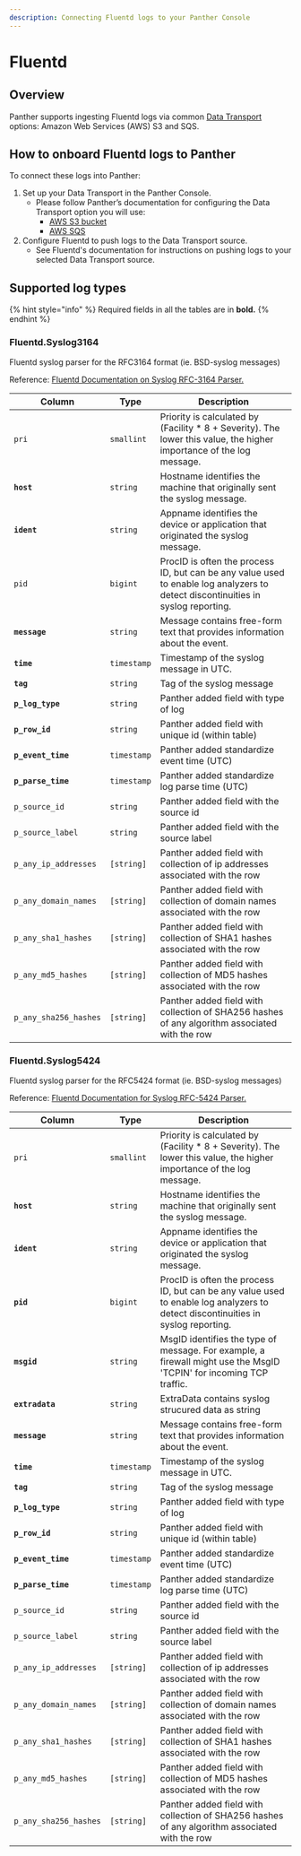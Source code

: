 ```yaml
---
description: Connecting Fluentd logs to your Panther Console
---
```


# Fluentd

## Overview

Panther supports ingesting Fluentd logs via common [Data Transport](https://docs.panther.com/data-onboarding/data-transports) options: Amazon Web Services (AWS) S3 and SQS.

## How to onboard Fluentd logs to Panther

To connect these logs into Panther:

1. Set up your Data Transport in the Panther Console.
   * Please follow Panther’s documentation for configuring the Data Transport option you will use:
     * [AWS S3 bucket](https://docs.panther.com/data-onboarding/data-transports/s3)
     * [AWS SQS](https://docs.panther.com/data-onboarding/data-transports/sqs)
2. Configure Fluentd to push logs to the Data Transport source.
   * See Fluentd's documentation for instructions on pushing logs to your selected Data Transport source.

## Supported log types

{% hint style="info" %}
Required fields in all the tables are in **bold.**
{% endhint %}

### Fluentd.Syslog3164

Fluentd syslog parser for the RFC3164 format (ie. BSD-syslog messages)&#x20;

Reference: [Fluentd Documentation on Syslog RFC-3164 Parser.](https://docs.fluentd.org/parser/syslog#rfc3164-log)

| Column                | Type        | Description                                                                                                                      |
| --------------------- | ----------- | -------------------------------------------------------------------------------------------------------------------------------- |
| `pri`                 | `smallint`  | Priority is calculated by (Facility \* 8 + Severity). The lower this value, the higher importance of the log message.            |
| **`host`**            | `string`    | Hostname identifies the machine that originally sent the syslog message.                                                         |
| **`ident`**           | `string`    | Appname identifies the device or application that originated the syslog message.                                                 |
| `pid`                 | `bigint`    | ProcID is often the process ID, but can be any value used to enable log analyzers to detect discontinuities in syslog reporting. |
| **`message`**         | `string`    | Message contains free-form text that provides information about the event.                                                       |
| **`time`**            | `timestamp` | Timestamp of the syslog message in UTC.                                                                                          |
| **`tag`**             | `string`    | Tag of the syslog message                                                                                                        |
| **`p_log_type`**      | `string`    | Panther added field with type of log                                                                                             |
| **`p_row_id`**        | `string`    | Panther added field with unique id (within table)                                                                                |
| **`p_event_time`**    | `timestamp` | Panther added standardize event time (UTC)                                                                                       |
| **`p_parse_time`**    | `timestamp` | Panther added standardize log parse time (UTC)                                                                                   |
| `p_source_id`         | `string`    | Panther added field with the source id                                                                                           |
| `p_source_label`      | `string`    | Panther added field with the source label                                                                                        |
| `p_any_ip_addresses`  | `[string]`  | Panther added field with collection of ip addresses associated with the row                                                      |
| `p_any_domain_names`  | `[string]`  | Panther added field with collection of domain names associated with the row                                                      |
| `p_any_sha1_hashes`   | `[string]`  | Panther added field with collection of SHA1 hashes associated with the row                                                       |
| `p_any_md5_hashes`    | `[string]`  | Panther added field with collection of MD5 hashes associated with the row                                                        |
| `p_any_sha256_hashes` | `[string]`  | Panther added field with collection of SHA256 hashes of any algorithm associated with the row                                    |

### Fluentd.Syslog5424

Fluentd syslog parser for the RFC5424 format (ie. BSD-syslog messages)&#x20;

Reference: [Fluentd Documentation for Syslog RFC-5424 Parser.](https://docs.fluentd.org/parser/syslog#rfc5424-log)

| Column                | Type        | Description                                                                                                                      |
| --------------------- | ----------- | -------------------------------------------------------------------------------------------------------------------------------- |
| `pri`                 | `smallint`  | Priority is calculated by (Facility \* 8 + Severity). The lower this value, the higher importance of the log message.            |
| **`host`**            | `string`    | Hostname identifies the machine that originally sent the syslog message.                                                         |
| **`ident`**           | `string`    | Appname identifies the device or application that originated the syslog message.                                                 |
| **`pid`**             | `bigint`    | ProcID is often the process ID, but can be any value used to enable log analyzers to detect discontinuities in syslog reporting. |
| **`msgid`**           | `string`    | MsgID identifies the type of message. For example, a firewall might use the MsgID 'TCPIN' for incoming TCP traffic.              |
| **`extradata`**       | `string`    | ExtraData contains syslog strucured data as string                                                                               |
| **`message`**         | `string`    | Message contains free-form text that provides information about the event.                                                       |
| **`time`**            | `timestamp` | Timestamp of the syslog message in UTC.                                                                                          |
| **`tag`**             | `string`    | Tag of the syslog message                                                                                                        |
| **`p_log_type`**      | `string`    | Panther added field with type of log                                                                                             |
| **`p_row_id`**        | `string`    | Panther added field with unique id (within table)                                                                                |
| **`p_event_time`**    | `timestamp` | Panther added standardize event time (UTC)                                                                                       |
| **`p_parse_time`**    | `timestamp` | Panther added standardize log parse time (UTC)                                                                                   |
| `p_source_id`         | `string`    | Panther added field with the source id                                                                                           |
| `p_source_label`      | `string`    | Panther added field with the source label                                                                                        |
| `p_any_ip_addresses`  | `[string]`  | Panther added field with collection of ip addresses associated with the row                                                      |
| `p_any_domain_names`  | `[string]`  | Panther added field with collection of domain names associated with the row                                                      |
| `p_any_sha1_hashes`   | `[string]`  | Panther added field with collection of SHA1 hashes associated with the row                                                       |
| `p_any_md5_hashes`    | `[string]`  | Panther added field with collection of MD5 hashes associated with the row                                                        |
| `p_any_sha256_hashes` | `[string]`  | Panther added field with collection of SHA256 hashes of any algorithm associated with the row                                    |
